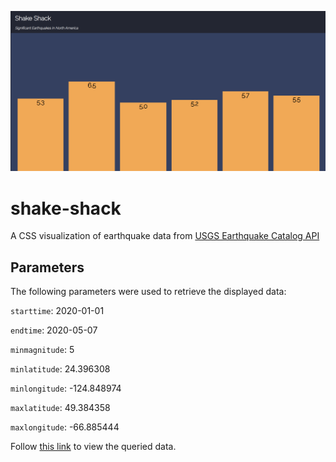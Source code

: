 ![shake-shack](./shake-shack.png)
# shake-shack

A CSS visualization of earthquake data from [USGS Earthquake Catalog API](https://earthquake.usgs.gov/fdsnws/event/1/)

## Parameters
The following parameters were used to retrieve the displayed data:

`starttime`: 2020-01-01

`endtime`: 2020-05-07

`minmagnitude`: 5

`minlatitude`: 24.396308

`minlongitude`: -124.848974

`maxlatitude`: 49.384358

`maxlongitude`: -66.885444

Follow [this link](https://earthquake.usgs.gov/fdsnws/event/1/query?format=geojson&starttime=2020-01-01&endtime=2020-05-07&minmagnitude=5&minlatitude=24.396308&minlongitude=-124.848974&maxlatitude=49.384358&maxlongitude=-66.885444) to view the queried data.




